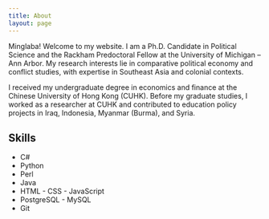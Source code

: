 ```yaml
---
title: About
layout: page
---
```


<p>Minglaba! Welcome to my website. I am a Ph.D. Candidate in Political Science and the Rackham Predoctoral Fellow at the University of Michigan – Ann Arbor. My research interests lie in comparative political economy and conflict studies, with expertise in Southeast Asia and colonial contexts.
</p>

<p>I received my undergraduate degree in economics and finance at the Chinese University of Hong Kong (CUHK). Before my graduate studies, I worked as a researcher at CUHK and contributed to education policy projects in Iraq, Indonesia, Myanmar (Burma), and Syria.</p>

<h2>Skills</h2>

<ul class="skill-list">
	<li>C#</li>
	<li>Python</li>
	<li>Perl</li>
	<li>Java</li>
	<li>HTML - CSS - JavaScript</li>
	<li>PostgreSQL - MySQL</li>
	<li>Git</li>
</ul>

